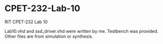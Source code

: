 # CPET-232-Lab-10
RIT CPET-232 Lab 10

Lab10.vhd and ssd_driver.vhd were written by me. Testbench was provided. Other files are from simulation or synthesis.

